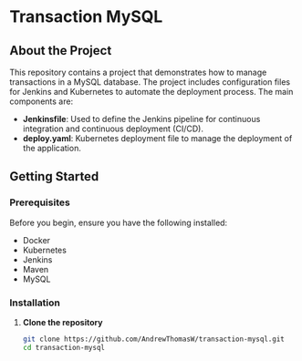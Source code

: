 # Transaction MySQL

## About the Project

This repository contains a project that demonstrates how to manage transactions in a MySQL database. The project includes configuration files for Jenkins and Kubernetes to automate the deployment process. The main components are:

- **Jenkinsfile**: Used to define the Jenkins pipeline for continuous integration and continuous deployment (CI/CD).
- **deploy.yaml**: Kubernetes deployment file to manage the deployment of the application.

## Getting Started

### Prerequisites

Before you begin, ensure you have the following installed:

- Docker
- Kubernetes
- Jenkins
- Maven
- MySQL

### Installation

1. **Clone the repository**

   ```sh
   git clone https://github.com/AndrewThomasW/transaction-mysql.git
   cd transaction-mysql
